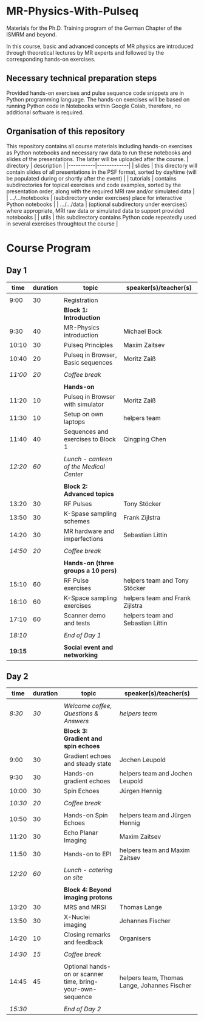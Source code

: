 # MR-Physics-With-Pulseq
Materials for the Ph.D. Training program of the German Chapter of the ISMRM and beyond.

In this course, basic and advanced concepts of MR physics are introduced through theoretical lectures by MR experts and followed by the corresponding hands-on exercises. 

## Necessary technical preparation steps
Provided hands-on exercises and pulse sequence code snippets are in Python programming language. The hands-on exercises will be based on running Python code in Notebooks within Google Colab, therefore, no additional software is required.

## Organisation of this repository
This repository contains all course materials including hands-on exercises as Python notebooks and necessary raw data to run these notebooks and slides of the presentations. The latter will be uploaded after the course.
| directory | description |
|-----------|-------------|
| slides    | this directory will contain slides of all presentations in the PSF format, sorted by day/time (will be populated during or shortly after the event) |
| tutorials | contains subdirectories for topical exercises and code examples, sorted by the presentation order, along with the required MRI raw and/or simulated data | 
| .../.../notebooks | (subdirectory under exercises) place for interactive Python notebooks |
| .../.../data | (optional subdirectory under exercises) where appropriate, MRI raw data or simulated data to support provided notebooks |
| utils     | this subdirectory contains Python code repeatedly used in several exercises throughtout the course |

# Course Program 
## Day 1
| time  | duration | topic                                 | speaker(s)/teacher(s)             |
|-------|----------|---------------------------------------|-----------------------------------|
|       |          |                                       |                                   |
| 9:00  | 30       | Registration                          |                                   |
|       |          | **Block 1: Introduction**             |                                   |
| 9:30  | 40       | MR-Physics introduction               | Michael Bock                      |
| 10:10 | 30       | Pulseq Principles                     | Maxim Zaitsev                     |
| 10:40 | 20       | Pulseq in Browser, Basic sequences    | Moritz Zaiß                       |
|       |          |                                       |                                   |
| *11:00* | *20*   | *Coffee break*                        |                                   |
|       |          |                                       |                                   |
|       |          | **Hands-on**                          |                                   |
| 11:20 | 10       | Pulseq in Browser with simulator      | Moritz Zaiß                       |
| 11:30 | 10       | Setup on own laptops                  | helpers team                      |
| 11:40 | 40       | Sequences and exercises to Block 1    | Qingping Chen                     |
|       |          |                                       |                                   |
| *12:20* | *60*   | *Lunch - canteen of the Medical Center* |                                 |
|       |          |                                       |                                   |
|       |          | **Block 2: Advanced topics**          |                                   |
| 13:20 | 30       | RF Pulses                             | Tony Stöcker                      |
| 13:50 | 30       | K-Spase sampling schemes              | Frank Zijlstra                    |
| 14:20 | 30       | MR hardware and imperfections         | Sebastian Littin                  |
|       |          |                                       |                                   |
| *14:50* | *20*   | *Coffee break*                        |                                   |
|       |          |                                       |                                   |
|       |          | **Hands-on (three groups a 10 pers)** |                                   |
| 15:10 | 60       | RF Pulse exercises                    | helpers team and Tony Stöcker     |
| 16:10 | 60       | K-Space sampling exercises            | helpers team and Frank Zijlstra   |
| 17:10 | 60       | Scanner demo and tests                | helpers team and Sebastian Littin |
|       |          |                                       |                                   |
| *18:10* |        | *End of Day 1*                        |                                   |
|       |          |                                       |                                   |
| **19:15** |      | **Social event and networking**       |                                   |

## Day 2
| time  | duration | topic                                                      | speaker(s)/teacher(s)                        |
|-------|----------|------------------------------------------------------------|----------------------------------------------|
|       |          |                                                            |                                              |
| *8:30* | *30*    | *Welcome coffee, Questions & Answers*                      | *helpers team*                               |
|       |          | **Block 3: Gradient and spin echoes**                      |                                              |
| 9:00  | 30       | Gradient echoes and steady state                           | Jochen Leupold                               |
| 9:30  | 30       | Hands-on gradient echoes                                   | helpers team and Jochen Leupold              |
| 10:00 | 30       | Spin Echoes                                                | Jürgen Hennig                                |
|       |          |                                                            |                                              |
| *10:30* | *20*   | *Coffee break*                                             |                                              |
|       |          |                                                            |                                              |
| 10:50 | 30       | Hands-on Spin Echoes                                       | helpers team and Jürgen Hennig               |
| 11:20 | 30       | Echo Planar Imaging                                        | Maxim Zaitsev                                |
| 11:50 | 30       | Hands-on to EPI                                            | helpers team and Maxim Zaitsev               |
|       |          |                                                            |                                              |
| *12:20* | *60*   | *Lunch - catering on site*                                 |                                              |
|       |          |                                                            |                                              |
|       |          | **Block 4: Beyond imaging protons**                        |                                              |
| 13:20 | 30       | MRS and MRSI                                               | Thomas Lange                                 |
| 13:50 | 30       | X-Nuclei imaging                                           | Johannes Fischer                             |
| 14:20 | 10       | Closing remarks and feedback                               | Organisers                                   |
|       |          |                                                            |                                              |
| *14:30* | *15*   | *Coffee break*                                             |                                              |
|       |          |                                                            |                                              |
| 14:45 | 45       | Optional hands-on or scanner time, bring-your-own-sequence | helpers team, Thomas Lange, Johannes Fischer |
|       |          |                                                            |                                              |
| *15:30* |        | *End of Day 2*                                             |                                              |


